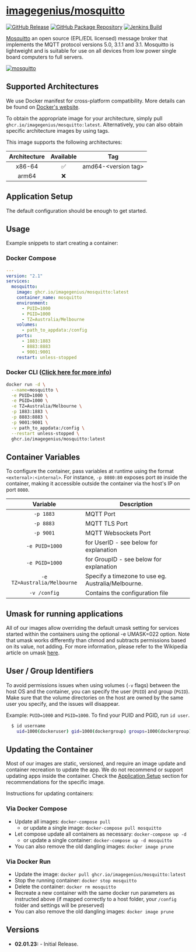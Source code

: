 <!-- DO NOT EDIT THIS FILE MANUALLY  -->

# [imagegenius/mosquitto](https://github.com/imagegenius/docker-mosquitto)

[![GitHub Release](https://img.shields.io/github/release/imagegenius/docker-mosquitto.svg?color=007EC6&labelColor=555555&logoColor=ffffff&style=for-the-badge&logo=github)](https://github.com/imagegenius/docker-mosquitto/releases)
[![GitHub Package Repository](https://shields.io/badge/GitHub%20Package-blue?logo=github&logoColor=ffffff&style=for-the-badge)](https://github.com/imagegenius/docker-mosquitto/packages)
[![Jenkins Build](https://img.shields.io/jenkins/build?labelColor=555555&logoColor=ffffff&style=for-the-badge&jobUrl=https%3A%2F%2Fci.imagegenius.io%2Fjob%2FDocker-Pipeline-Builders%2Fjob%2Fdocker-mosquitto%2Fjob%2Fmain%2F&logo=jenkins)](https://ci.imagegenius.io/job/Docker-Pipeline-Builders/job/docker-mosquitto/job/main/)

[Mosquitto](https://mosquitto.org/) an open source (EPL/EDL licensed) message broker that implements the MQTT protocol versions 5.0, 3.1.1 and 3.1. Mosquitto is lightweight and is suitable for use on all devices from low power single board computers to full servers.

[![mosquitto](https://mosquitto.org/images/mosquitto-text-side-28.png)](https://mosquitto.org/)

## Supported Architectures

We use Docker manifest for cross-platform compatibility. More details can be found on [Docker's website](https://github.com/docker/distribution/blob/master/docs/spec/manifest-v2-2.md#manifest-list).

To obtain the appropriate image for your architecture, simply pull `ghcr.io/imagegenius/mosquitto:latest`. Alternatively, you can also obtain specific architecture images by using tags.

This image supports the following architectures:

| Architecture | Available | Tag |
| :----: | :----: | ---- |
| x86-64 | ✅ | amd64-\<version tag\> |
| arm64 | ❌ | |

## Application Setup

The default configuration should be enough to get started.

## Usage

Example snippets to start creating a container:

### Docker Compose

```yaml
---
version: "2.1"
services:
  mosquitto:
    image: ghcr.io/imagegenius/mosquitto:latest
    container_name: mosquitto
    environment:
      - PUID=1000
      - PGID=1000
      - TZ=Australia/Melbourne
    volumes:
      - path_to_appdata:/config
    ports:
      - 1883:1883
      - 8883:8883
      - 9001:9001
    restart: unless-stopped
```

### Docker CLI ([Click here for more info](https://docs.docker.com/engine/reference/commandline/cli/))

```bash
docker run -d \
  --name=mosquitto \
  -e PUID=1000 \
  -e PGID=1000 \
  -e TZ=Australia/Melbourne \
  -p 1883:1883 \
  -p 8883:8883 \
  -p 9001:9001 \
  -v path_to_appdata:/config \
  --restart unless-stopped \
  ghcr.io/imagegenius/mosquitto:latest
```

## Container Variables

To configure the container, pass variables at runtime using the format `<external>:<internal>`. For instance, `-p 8080:80` exposes port `80` inside the container, making it accessible outside the container via the host's IP on port `8080`.

| Variable | Description |
| :----: | --- |
| `-p 1883` | MQTT Port |
| `-p 8883` | MQTT TLS Port |
| `-p 9001` | MQTT Websockets Port |
| `-e PUID=1000` | for UserID - see below for explanation |
| `-e PGID=1000` | for GroupID - see below for explanation |
| `-e TZ=Australia/Melbourne` | Specify a timezone to use eg. Australia/Melbourne. |
| `-v /config` | Contains the configuration file |

## Umask for running applications

All of our images allow overriding the default umask setting for services started within the containers using the optional -e UMASK=022 option. Note that umask works differently than chmod and subtracts permissions based on its value, not adding. For more information, please refer to the Wikipedia article on umask [here](https://en.wikipedia.org/wiki/Umask).

## User / Group Identifiers

To avoid permissions issues when using volumes (`-v` flags) between the host OS and the container, you can specify the user (`PUID`) and group (`PGID`). Make sure that the volume directories on the host are owned by the same user you specify, and the issues will disappear.

Example: `PUID=1000` and `PGID=1000`. To find your PUID and PGID, run `id user`.

```bash
  $ id username
    uid=1000(dockeruser) gid=1000(dockergroup) groups=1000(dockergroup)
```

## Updating the Container

Most of our images are static, versioned, and require an image update and container recreation to update the app. We do not recommend or support updating apps inside the container. Check the [Application Setup](#application-setup) section for recommendations for the specific image.

Instructions for updating containers:

### Via Docker Compose

* Update all images: `docker-compose pull`
  * or update a single image: `docker-compose pull mosquitto`
* Let compose update all containers as necessary: `docker-compose up -d`
  * or update a single container: `docker-compose up -d mosquitto`
* You can also remove the old dangling images: `docker image prune`

### Via Docker Run

* Update the image: `docker pull ghcr.io/imagegenius/mosquitto:latest`
* Stop the running container: `docker stop mosquitto`
* Delete the container: `docker rm mosquitto`
* Recreate a new container with the same docker run parameters as instructed above (if mapped correctly to a host folder, your `/config` folder and settings will be preserved)
* You can also remove the old dangling images: `docker image prune`

## Versions

* **02.01.23:** - Initial Release.
